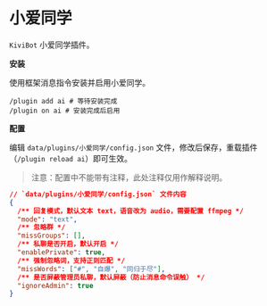 # 小爱同学

`KiviBot` 小爱同学插件。

**安装**

使用框架消息指令安装并启用小爱同学。

```shell
/plugin add ai # 等待安装完成
/plugin on ai # 安装完成后启用
```

**配置**

编辑 `data/plugins/小爱同学/config.json` 文件，修改后保存，重载插件（`/plugin reload ai`）即可生效。

> 注意：配置中不能带有注释，此处注释仅用作解释说明。

```json
// `data/plugins/小爱同学/config.json` 文件内容
{
  /** 回复模式，默认文本 text，语音改为 audio，需要配置 ffmpeg */
  "mode": "text",
  /** 忽略群 */
  "missGroups": [],
  /** 私聊是否开启，默认开启 */
  "enablePrivate": true,
  /** 强制忽略词，支持正则匹配 */
  "missWords": ["#", "自爆", "同归于尽"],
  /** 是否屏蔽管理员私聊，默认屏蔽（防止消息命令误触） */
  "ignoreAdmin": true
}
```

